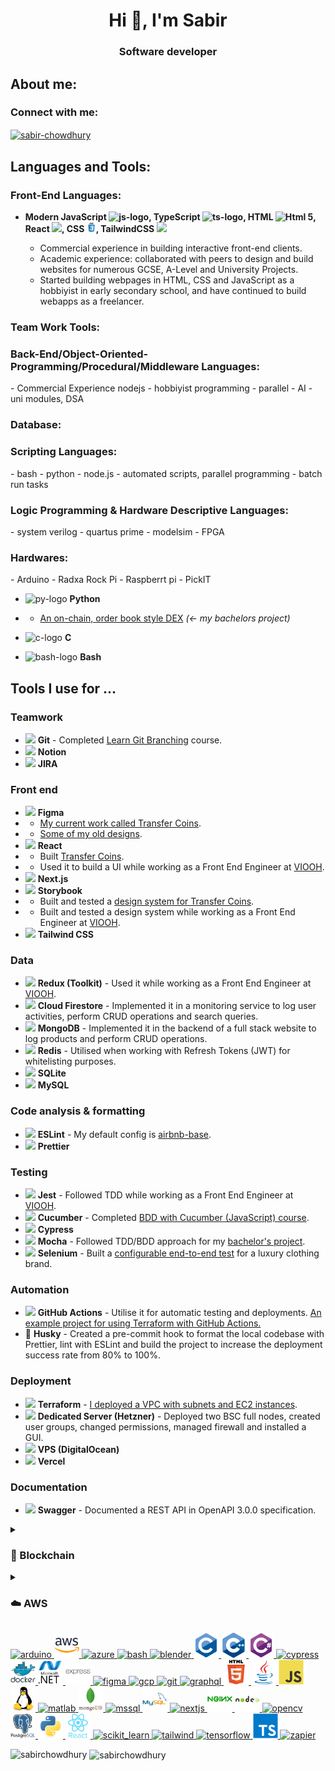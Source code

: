 
<h1 align="center">Hi 👋, I'm Sabir</h1>
<h3 align="center">Software developer</h3>

<h2 align="left">About me:</h2>

<h3 align="left">Connect with me:</h3>
<p align="left">
<a href="https://linkedin.com/in/sabir-chowdhury" target="blank"><img align="center" src="https://raw.githubusercontent.com/rahuldkjain/github-profile-readme-generator/master/src/images/icons/Social/linked-in-alt.svg" alt="sabir-chowdhury" height="30" width="40" /></a>
</p>



<h2 align="left">Languages and Tools:</h2>




<h3 align="left">Front-End Languages:</h3>

 
- **Modern JavaScript <img src="https://seeklogo.com/images/J/javascript-logo-8892AEFCAC-seeklogo.com.png" alt="js-logo" width="15"/>,
 TypeScript <img src="https://seeklogo.com/images/T/typescript-logo-B29A3F462D-seeklogo.com.png" alt="ts-logo" width="15"/>,
 HTML <img src="https://cdn-icons-png.flaticon.com/128/5968/5968267.png" alt="Html 5" width="15">,
 React <img src="https://upload.wikimedia.org/wikipedia/commons/thumb/a/a7/React-icon.svg/2300px-React-icon.svg.png" width="15"/>,
 CSS <img width="15" src="https://raw.githubusercontent.com/devicons/devicon/master/icons/css3/css3-original-wordmark.svg" alt="css3">,
 TailwindCSS <img src="https://upload.wikimedia.org/wikipedia/commons/thumb/d/d5/Tailwind_CSS_Logo.svg/2048px-Tailwind_CSS_Logo.svg.png" width="15"/>**

  - Commercial experience in building interactive front-end clients.
  - Academic experience: collaborated with peers to design and build websites for numerous GCSE, A-Level and University Projects.
  - Started building webpages in HTML, CSS and JavaScript as a hobbiyist in early secondary school, and have continued to build webapps as a freelancer.


<h3 align="left">Team Work Tools:</h3>




<h3 align="left">Back-End/Object-Oriented-Programming/Procedural/Middleware Languages:</h3>
- Commercial Experience nodejs
- hobbiyist programming
- parallel
- AI
- uni modules, DSA


<h3 align="left">Database:</h3>


<h3 align="left">Scripting Languages:</h3>
- bash
- python
- node.js
- automated scripts, parallel programming
- batch run tasks

<h3 align="left">Logic Programming & Hardware Descriptive Languages:</h3>
- system verilog
- quartus prime
- modelsim
- FPGA

<h3 align="left">Hardwares:</h3>
- Arduino
- Radxa Rock Pi
- Raspberrt pi
- PickIT

- <img src="https://upload.wikimedia.org/wikipedia/commons/thumb/c/c3/Python-logo-notext.svg/1024px-Python-logo-notext.svg.png" alt="py-logo" width="15"/> **Python**


- - [An on-chain, order book style DEX](https://github.com/cjxe/on-chain-dex) *(← my bachelors project)*
- <img src="https://upload.wikimedia.org/wikipedia/commons/thumb/1/18/C_Programming_Language.svg/1200px-C_Programming_Language.svg.png" alt="c-logo" width="15"/> **C**


- <img src="https://upload.wikimedia.org/wikipedia/commons/thumb/4/4b/Bash_Logo_Colored.svg/1200px-Bash_Logo_Colored.svg.png" alt="bash-logo" width="15"/> **Bash**




## Tools I use for ...

### Teamwork
- <img src="https://git-scm.com/images/logos/downloads/Git-Icon-1788C.png" width="15"/> **Git** - Completed [Learn Git Branching](https://learngitbranching.js.org/) course.
- <img src="https://upload.wikimedia.org/wikipedia/commons/thumb/e/e9/Notion-logo.svg/2048px-Notion-logo.svg.png" width="15"/> **Notion**
- <img src="https://cdn-icons-png.flaticon.com/512/5968/5968875.png" width="15"/> **JIRA**

### Front end
- <img src="https://brandeps.com/logo-download/F/Figma-logo-vector-01.svg" width="15"/> **Figma**
- - [My current work called Transfer Coins](https://www.figma.com/proto/nr1x8mEOF5t30K8d7PQnMb/Transfer-Coins?page-id=1%3A14&node-id=32%3A2515&viewport=-2174%2C-713%2C0.22&scaling=min-zoom&starting-point-node-id=32%3A2515&hide-ui=1).
- - [Some of my old designs](https://imgur.com/a/Cc5zd7c).
- <img src="https://upload.wikimedia.org/wikipedia/commons/thumb/a/a7/React-icon.svg/2300px-React-icon.svg.png" width="15"/> **React**
- - Built [Transfer Coins](https://transfer-coins.vercel.app/).
- - Used it to build a UI while working as a Front End Engineer at [VIOOH](https://www.viooh.com/).
- <img src="https://cdn.worldvectorlogo.com/logos/next-js.svg" width="15"/> **Next.js**
- <img src="https://avatars.githubusercontent.com/u/22632046?s=280&v=4" width="15"/> **Storybook**
- - Built and tested a [design system for Transfer Coins](https://cjxe.github.io/transfer-coins/).
- - Built and tested a design system while working as a Front End Engineer at [VIOOH](https://www.viooh.com/).
- <img src="https://upload.wikimedia.org/wikipedia/commons/thumb/d/d5/Tailwind_CSS_Logo.svg/2048px-Tailwind_CSS_Logo.svg.png" width="15"/> **Tailwind CSS**

### Data
- <img src="https://seeklogo.com/images/R/redux-logo-9CA6836C12-seeklogo.com.png" width="15"/> **Redux (Toolkit)** - Used it while working as a Front End Engineer at [VIOOH](https://www.viooh.com/).
- <img src="https://seeklogo.com/images/F/firestore-logo-3828671CC5-seeklogo.com.png" width="15"/> **Cloud Firestore** - Implemented it in a monitoring service to log user activities, perform CRUD operations and search queries.
- <img src="https://cdn.worldvectorlogo.com/logos/mongodb-icon-1.svg" width="15"/> **MongoDB** - Implemented it in the backend of a full stack website to log products and perform CRUD operations.
- <img src="https://cdn.iconscout.com/icon/free/png-256/redis-83994.png" width="15"/> **Redis** - Utilised when working with Refresh Tokens (JWT) for whitelisting purposes.
- <img src="https://upload.wikimedia.org/wikipedia/commons/thumb/9/97/Sqlite-square-icon.svg/2048px-Sqlite-square-icon.svg.png" width="15"/> **SQLite**
- <img src="https://cdn.worldvectorlogo.com/logos/mysql-6.svg" width="15"/> **MySQL**

### Code analysis & formatting
- <img src="https://cdn.worldvectorlogo.com/logos/eslint-1.svg" width="15"/> **ESLint** - My default config is [airbnb-base](https://www.npmjs.com/package/eslint-config-airbnb-base).
- <img src="https://seeklogo.com/images/P/prettier-logo-D5C5197E37-seeklogo.com.png" width="15"/> **Prettier**

### Testing
- <img src="https://seeklogo.com/images/J/jest-logo-F9901EBBF7-seeklogo.com.png" width="15"/> **Jest** - Followed TDD while working as a Front End Engineer at [VIOOH](https://www.viooh.com/).
- <img src="https://seeklogo.com/images/C/cucumber-logo-D727C551CE-seeklogo.com.png" width="15"/> **Cucumber** - Completed [BDD with Cucumber (JavaScript) course](https://school.cucumber.io/courses/bdd-with-cucumber-javascript).
- <img src="https://blog.knoldus.com/wp-content/uploads/2022/04/cypress.png" width="15"/> **Cypress**
- <img src="https://camo.githubusercontent.com/58045a79a69afea4cab1cea6def6d911fba3956cf5fd683addf41c032aa64088/68747470733a2f2f636c6475702e636f6d2f78465646784f696f41552e737667" width="15"/> **Mocha** - Followed TDD/BDD approach for my [bachelor's project](https://github.com/cjxe/on-chain-dex).
- <img src="https://upload.wikimedia.org/wikipedia/commons/d/d5/Selenium_Logo.png" width="15"/> **Selenium** - Built a [configurable end-to-end test](https://github.com/cjxe/supreme-auto-checkout) for a luxury clothing brand.
  
### Automation
- <img src="https://avatars.githubusercontent.com/u/44036562?s=280&v=4" width="15"/> **GitHub Actions** - Utilise it for automatic testing and deployments. [An example project for using Terraform with GitHub Actions.](https://github.com/cjxe/github-oidc-terraform-aws)
- 🐶 **Husky** - Created a pre-commit hook to format the local codebase with Prettier, lint with ESLint and build the project to increase the deployment success rate from 80% to 100%.
  
### Deployment
- <img src="https://icons-for-free.com/download-icon-Terraform-1329545833434920628_512.png" width="15"/> **Terraform** - [I deployed a VPC with subnets and EC2 instances](https://github.com/cjxe/terraform-tutorial).
- <img src="https://static.netify.ai/logos/h/e/t/urgmare/icon.png?v=2" width="15"/> **Dedicated Server (Hetzner)** - Deployed two BSC full nodes, created user groups, changed permissions, managed firewall and installed a GUI.
- <img src="https://seeklogo.com/images/D/digital-ocean-logo-7B970FE624-seeklogo.com.png" width="15"/> **VPS (DigitalOcean)**
- <img src="https://seeklogo.com/images/V/vercel-logo-F748E39008-seeklogo.com.png" width="15"/> **Vercel**

### Documentation
- <img src="https://upload.wikimedia.org/wikipedia/commons/a/ab/Swagger-logo.png" width="15"/> **Swagger** - Documented a REST API in OpenAPI 3.0.0 specification.

<details>
<summary><h3>🔗 Blockchain</h3></summary>
<ul>
<li><img src="https://i.imgur.com/xUTtTJN.png" width="15"/> <strong>Hardhat</strong> - I use it to <a href="https://rinkeby.etherscan.io/address/0x25226c350c7c99c48389dd5c97b85937f5e96eca#code">deploy</a>, <em><a href="https://rinkeby.etherscan.io/address/0x2551B4246b6F25212A576d48f610b7e7b204DD42#code">verify</a></em>, test and debug smart contracts.</li>
<li><img src="https://miro.medium.com/max/420/1*3jj5tQildSIyhl-RO6RLlA.png" width="15"/> <strong>Remix</strong></li>
<li><img src="https://repository-images.githubusercontent.com/24655114/c71c5800-6a8c-11e9-9117-8ec357c9f69e" width="15"/> <strong>web3.js</strong></li>
<li><img src="https://miro.medium.com/max/1575/0*IQxtovIkGXiSWzVg.png" width="15"/> <strong>ether.js</strong></li>
<li><img src="https://upload.wikimedia.org/wikipedia/commons/1/18/Ipfs-logo-1024-ice-text.png" width="15"/> <strong>IPFS</strong> - Developed a system that allows for the storage of supply chain product data on the IPFS network.</li>
</ul>
</details>


<details>
  <summary><h3>☁️ AWS</h3></summary>
<ul>
<li><img src="https://d2908q01vomqb2.cloudfront.net/da4b9237bacccdf19c0760cab7aec4a8359010b0/2020/08/12/Screen-Shot-2020-08-12-at-9.51.17-AM.png" width="15"/> <b>Route 53</b> - <a href="https://github.com/cjxe/aws-route53-cloudfront-s3">I hosted a static React app</a>.</li>
<li><img src="https://res.cloudinary.com/practicaldev/image/fetch/s--4i3isyvE--/c_limit%2Cf_auto%2Cfl_progressive%2Cq_auto%2Cw_880/https://day-journal.com/memo/images/logo/aws/cloudfront.png" width="15"/> <b>CloudFront</b></li>
<li><img src="https://seeklogo.com/images/A/aws-certificate-manager-logo-2639B06BF4-seeklogo.com.png" width="15"/> <b>Certificate Manager</b></li>
<li><img src="https://res.cloudinary.com/practicaldev/image/fetch/s--PnCOq3po--/c_limit%2Cf_auto%2Cfl_progressive%2Cq_auto%2Cw_880/https://day-journal.com/memo/images/logo/aws/s3.png" width="15"/> <b>S3</b></li>
<li><img src="https://encrypted-tbn0.gstatic.com/images?q=tbn:ANd9GcQ_ovcIrbkeKOg29xfYVDD0critm01qv3ylLg&usqp=CAU" width="15"/> <b>VPC</b> - <a href="https://github.com/cjxe/terraform-tutorial">See my project</a>.</li>
<li><img src="https://www.logicata.com/wp-content/uploads/2020/08/Amazon-EC2@4x-e1593195270371.png" width="15"/> <b>EC2</b> - Created a public subnet enclosed by a security group, which included an EC2 instance with both an elastic IP and an elastic network interface.
  </ul>
</details>








<p align="left"> <a href="https://www.arduino.cc/" target="_blank" rel="noreferrer"> <img src="https://cdn.worldvectorlogo.com/logos/arduino-1.svg" alt="arduino" width="40" height="40"/> </a> <a href="https://aws.amazon.com" target="_blank" rel="noreferrer"> <img src="https://raw.githubusercontent.com/devicons/devicon/master/icons/amazonwebservices/amazonwebservices-original-wordmark.svg" alt="aws" width="40" height="40"/> </a> <a href="https://azure.microsoft.com/en-in/" target="_blank" rel="noreferrer"> <img src="https://www.vectorlogo.zone/logos/microsoft_azure/microsoft_azure-icon.svg" alt="azure" width="40" height="40"/> </a> <a href="https://www.gnu.org/software/bash/" target="_blank" rel="noreferrer"> <img src="https://www.vectorlogo.zone/logos/gnu_bash/gnu_bash-icon.svg" alt="bash" width="40" height="40"/> </a> <a href="https://www.blender.org/" target="_blank" rel="noreferrer"> <img src="https://download.blender.org/branding/community/blender_community_badge_white.svg" alt="blender" width="40" height="40"/> </a> <a href="https://www.cprogramming.com/" target="_blank" rel="noreferrer"> <img src="https://raw.githubusercontent.com/devicons/devicon/master/icons/c/c-original.svg" alt="c" width="40" height="40"/> </a> <a href="https://www.w3schools.com/cpp/" target="_blank" rel="noreferrer"> <img src="https://raw.githubusercontent.com/devicons/devicon/master/icons/cplusplus/cplusplus-original.svg" alt="cplusplus" width="40" height="40"/> </a> <a href="https://www.w3schools.com/cs/" target="_blank" rel="noreferrer"> <img src="https://raw.githubusercontent.com/devicons/devicon/master/icons/csharp/csharp-original.svg" alt="csharp" width="40" height="40"/> </a> <a href="https://www.cypress.io" target="_blank" rel="noreferrer"> <img src="https://raw.githubusercontent.com/simple-icons/simple-icons/6e46ec1fc23b60c8fd0d2f2ff46db82e16dbd75f/icons/cypress.svg" alt="cypress" width="40" height="40"/> </a> <a href="https://www.docker.com/" target="_blank" rel="noreferrer"> <img src="https://raw.githubusercontent.com/devicons/devicon/master/icons/docker/docker-original-wordmark.svg" alt="docker" width="40" height="40"/> </a> <a href="https://dotnet.microsoft.com/" target="_blank" rel="noreferrer"> <img src="https://raw.githubusercontent.com/devicons/devicon/master/icons/dot-net/dot-net-original-wordmark.svg" alt="dotnet" width="40" height="40"/> </a> <a href="https://expressjs.com" target="_blank" rel="noreferrer"> <img src="https://raw.githubusercontent.com/devicons/devicon/master/icons/express/express-original-wordmark.svg" alt="express" width="40" height="40"/> </a> <a href="https://www.figma.com/" target="_blank" rel="noreferrer"> <img src="https://www.vectorlogo.zone/logos/figma/figma-icon.svg" alt="figma" width="40" height="40"/> </a> <a href="https://cloud.google.com" target="_blank" rel="noreferrer"> <img src="https://www.vectorlogo.zone/logos/google_cloud/google_cloud-icon.svg" alt="gcp" width="40" height="40"/> </a> <a href="https://git-scm.com/" target="_blank" rel="noreferrer"> <img src="https://www.vectorlogo.zone/logos/git-scm/git-scm-icon.svg" alt="git" width="40" height="40"/> </a> <a href="https://graphql.org" target="_blank" rel="noreferrer"> <img src="https://www.vectorlogo.zone/logos/graphql/graphql-icon.svg" alt="graphql" width="40" height="40"/> </a> <a href="https://www.w3.org/html/" target="_blank" rel="noreferrer"> <img src="https://raw.githubusercontent.com/devicons/devicon/master/icons/html5/html5-original-wordmark.svg" alt="html5" width="40" height="40"/> </a> <a href="https://www.java.com" target="_blank" rel="noreferrer"> <img src="https://raw.githubusercontent.com/devicons/devicon/master/icons/java/java-original.svg" alt="java" width="40" height="40"/> </a> <a href="https://developer.mozilla.org/en-US/docs/Web/JavaScript" target="_blank" rel="noreferrer"> <img src="https://raw.githubusercontent.com/devicons/devicon/master/icons/javascript/javascript-original.svg" alt="javascript" width="40" height="40"/> </a> <a href="https://www.linux.org/" target="_blank" rel="noreferrer"> <img src="https://raw.githubusercontent.com/devicons/devicon/master/icons/linux/linux-original.svg" alt="linux" width="40" height="40"/> </a> <a href="https://www.mathworks.com/" target="_blank" rel="noreferrer"> <img src="https://upload.wikimedia.org/wikipedia/commons/2/21/Matlab_Logo.png" alt="matlab" width="40" height="40"/> </a> <a href="https://www.mongodb.com/" target="_blank" rel="noreferrer"> <img src="https://raw.githubusercontent.com/devicons/devicon/master/icons/mongodb/mongodb-original-wordmark.svg" alt="mongodb" width="40" height="40"/> </a> <a href="https://www.microsoft.com/en-us/sql-server" target="_blank" rel="noreferrer"> <img src="https://www.svgrepo.com/show/303229/microsoft-sql-server-logo.svg" alt="mssql" width="40" height="40"/> </a> <a href="https://www.mysql.com/" target="_blank" rel="noreferrer"> <img src="https://raw.githubusercontent.com/devicons/devicon/master/icons/mysql/mysql-original-wordmark.svg" alt="mysql" width="40" height="40"/> </a> <a href="https://nextjs.org/" target="_blank" rel="noreferrer"> <img src="https://cdn.worldvectorlogo.com/logos/nextjs-2.svg" alt="nextjs" width="40" height="40"/> </a> <a href="https://www.nginx.com" target="_blank" rel="noreferrer"> <img src="https://raw.githubusercontent.com/devicons/devicon/master/icons/nginx/nginx-original.svg" alt="nginx" width="40" height="40"/> </a> <a href="https://nodejs.org" target="_blank" rel="noreferrer"> <img src="https://raw.githubusercontent.com/devicons/devicon/master/icons/nodejs/nodejs-original-wordmark.svg" alt="nodejs" width="40" height="40"/> </a> <a href="https://opencv.org/" target="_blank" rel="noreferrer"> <img src="https://www.vectorlogo.zone/logos/opencv/opencv-icon.svg" alt="opencv" width="40" height="40"/> </a> <a href="https://www.postgresql.org" target="_blank" rel="noreferrer"> <img src="https://raw.githubusercontent.com/devicons/devicon/master/icons/postgresql/postgresql-original-wordmark.svg" alt="postgresql" width="40" height="40"/> </a> <a href="https://www.python.org" target="_blank" rel="noreferrer"> <img src="https://raw.githubusercontent.com/devicons/devicon/master/icons/python/python-original.svg" alt="python" width="40" height="40"/> </a> <a href="https://reactjs.org/" target="_blank" rel="noreferrer"> <img src="https://raw.githubusercontent.com/devicons/devicon/master/icons/react/react-original-wordmark.svg" alt="react" width="40" height="40"/> </a> <a href="https://scikit-learn.org/" target="_blank" rel="noreferrer"> <img src="https://upload.wikimedia.org/wikipedia/commons/0/05/Scikit_learn_logo_small.svg" alt="scikit_learn" width="40" height="40"/> </a> <a href="https://tailwindcss.com/" target="_blank" rel="noreferrer"> <img src="https://www.vectorlogo.zone/logos/tailwindcss/tailwindcss-icon.svg" alt="tailwind" width="40" height="40"/> </a> <a href="https://www.tensorflow.org" target="_blank" rel="noreferrer"> <img src="https://www.vectorlogo.zone/logos/tensorflow/tensorflow-icon.svg" alt="tensorflow" width="40" height="40"/> </a> <a href="https://www.typescriptlang.org/" target="_blank" rel="noreferrer"> <img src="https://raw.githubusercontent.com/devicons/devicon/master/icons/typescript/typescript-original.svg" alt="typescript" width="40" height="40"/> </a> <a href="https://zapier.com" target="_blank" rel="noreferrer"> <img src="https://www.vectorlogo.zone/logos/zapier/zapier-icon.svg" alt="zapier" width="40" height="40"/> </a> </p>

<p><img align="left" src="https://github-readme-stats.vercel.app/api/top-langs?username=sabirchowdhury&show_icons=true&locale=en&layout=compact" alt="sabirchowdhury" /></p>


<p>&nbsp;<img align="center" src="https://github-readme-stats.vercel.app/api?username=sabirchowdhury&show_icons=true&locale=en" alt="sabirchowdhury" /></p>
